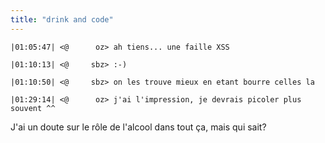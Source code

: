 ```yaml
---
title: "drink and code"
---
```



    |01:05:47| <@      oz> ah tiens... une faille XSS
      
    |01:10:13| <@     sbz> :-)
      
    |01:10:50| <@     sbz> on les trouve mieux en etant bourre celles la
      
    |01:29:14| <@      oz> j'ai l'impression, je devrais picoler plus souvent ^^

J'ai un doute sur le rôle de l'alcool dans tout ça, mais qui sait?

